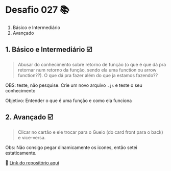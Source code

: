 # Desafio 027 :books:

1. Básico e Intermediário
2. Avançado

## 1. Básico e Intermediário :ballot_box_with_check:

> Abusar do conhecimento sobre retorno de função (o que é que dá pra retornar num retorno da função, sendo ela uma function ou arrow function??). O que dá pra fazer além do que ja estamos fazendo?? 

OBS: teste, não pesquise. Crie um novo arquivo `.js` e teste o seu conhecimento

Objetivo: Entender o que é uma função e como ela funciona

## 2. Avançado :ballot_box_with_check:

> Clicar no cartão e ele trocar para o Gueio (do card front para o back) e vice-versa.
 
 Obs: Não consigo pegar dinamicamente os icones, então setei estaticamente. 


:memo: [Link do repositório aqui](https://github.com/StefanyVasc/memory-game/commit/1d1d95cd086fa815f7a3eece68cc4f0602abb765)
